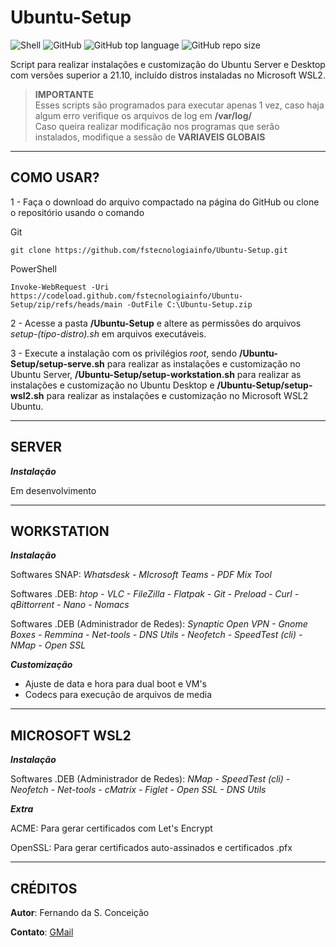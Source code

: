 # **Ubuntu-Setup**

![Shell](https://img.shields.io/static/v1?label=Shell%20Script&logo=Ubuntu&message=Linux&color=orange)
![GitHub](https://img.shields.io/github/license/fstecnologiainfo/Ubuntu-Setup)
![GitHub top language](https://img.shields.io/github/languages/top/fstecnologiainfo/Ubuntu-Setup?logo=Linux&logoColor=white)
![GitHub repo size](https://img.shields.io/github/repo-size/fstecnologiainfo/Ubuntu-Setup)

 Script para realizar instalações e customização do Ubuntu Server e Desktop com versões superior a 21.10, incluído distros instaladas no Microsoft WSL2.

>**IMPORTANTE**\
>Esses scripts são programados para executar apenas 1 vez, caso haja algum erro verifique os arquivos de log em **/var/log/** \
>Caso queira realizar modificação nos programas que serão instalados, modifique a sessão de **VARIAVEIS GLOBAIS**

***

## **COMO USAR?**

1 - Faça o download do arquivo compactado na página do GitHub ou clone o repositório usando o comando

Git
```
git clone https://github.com/fstecnologiainfo/Ubuntu-Setup.git
```

PowerShell
```
Invoke-WebRequest -Uri https://codeload.github.com/fstecnologiainfo/Ubuntu-Setup/zip/refs/heads/main -OutFile C:\Ubuntu-Setup.zip
```

2 - Acesse a pasta **/Ubuntu-Setup** e altere as permissões do arquivos *setup-(tipo-distro).sh* em arquivos executáveis.

3 - Execute a instalação com os privilégios *root*, sendo **/Ubuntu-Setup/setup-serve.sh** para realizar as instalações e customização no Ubuntu Server, **/Ubuntu-Setup/setup-workstation.sh** para realizar as instalações e customização no Ubuntu Desktop e **/Ubuntu-Setup/setup-wsl2.sh** para realizar as instalações e customização no Microsoft WSL2 Ubuntu.

***

## **SERVER**

***Instalação***

Em desenvolvimento

***

## **WORKSTATION**

***Instalação***

Softwares SNAP: *Whatsdesk - MIcrosoft Teams - PDF Mix Tool*

Softwares .DEB: *htop - VLC - FileZilla - Flatpak - Git - Preload - Curl - qBittorrent - Nano - Nomacs*

Softwares .DEB (Administrador de Redes): *Synaptic Open VPN - Gnome Boxes - Remmina - Net-tools - DNS Utils - Neofetch - SpeedTest (cli) - NMap - Open SSL*

***Customização***

- Ajuste de data e hora para dual boot e VM's
- Codecs para execução de arquivos de media

***

## **MICROSOFT WSL2**

***Instalação***

Softwares .DEB (Administrador de Redes): *NMap - SpeedTest (cli) - Neofetch - Net-tools - cMatrix - Figlet - Open SSL - DNS  Utils*

***Extra***

ACME: Para gerar certificados com Let's Encrypt

OpenSSL: Para gerar certificados auto-assinados e certificados .pfx

***

## **CRÉDITOS**

**Autor**: Fernando da S. Conceição

**Contato**: [GMail](fstecnologia.info@gmail.com)